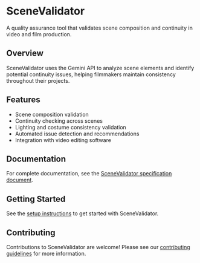 # SceneValidator

A quality assurance tool that validates scene composition and continuity in video and film production.

## Overview

SceneValidator uses the Gemini API to analyze scene elements and identify potential continuity issues, helping filmmakers maintain consistency throughout their projects.

## Features

- Scene composition validation
- Continuity checking across scenes
- Lighting and costume consistency validation
- Automated issue detection and recommendations
- Integration with video editing software

## Documentation

For complete documentation, see the [SceneValidator specification document](https://docs.google.com/document/d/1WTc5aWsw7mVCZTtxIsNCCIHZFWWOhOHHMcITFNaToSE/edit).

## Getting Started

See the [setup instructions](./docs/setup.md) to get started with SceneValidator.

## Contributing

Contributions to SceneValidator are welcome! Please see our [contributing guidelines](../CONTRIBUTING.md) for more information.